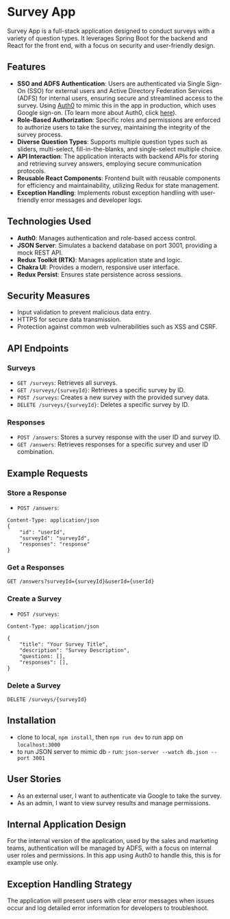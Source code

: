 # Survey App

Survey App is a full-stack application designed to conduct surveys with a variety of question types. It leverages Spring Boot for the backend and React for the front end, with a focus on security and user-friendly design.

## Features

- **SSO and ADFS Authentication**: Users are authenticated via Single Sign-On (SSO) for external users and Active Directory Federation Services (ADFS) for internal users, ensuring secure and streamlined access to the survey. Using [Auth0](https://auth0.com) to mimic this in the app in production, which uses Google sign-on. (To learn more about Auth0, click [here](https://auth0.com)).
- **Role-Based Authorization**: Specific roles and permissions are enforced to authorize users to take the survey, maintaining the integrity of the survey process.
- **Diverse Question Types**: Supports multiple question types such as sliders, multi-select, fill-in-the-blanks, and single-select multiple choice.
- **API Interaction**: The application interacts with backend APIs for storing and retrieving survey answers, employing secure communication protocols.
- **Reusable React Components**: Frontend built with reusable components for efficiency and maintainability, utilizing Redux for state management.
- **Exception Handling**: Implements robust exception handling with user-friendly error messages and developer logs.

## Technologies Used

- **Auth0**: Manages authentication and role-based access control.
- **JSON Server**: Simulates a backend database on port 3001, providing a mock REST API.
- **Redux Toolkit (RTK)**: Manages application state and logic.
- **Chakra UI**: Provides a modern, responsive user interface.
- **Redux Persist**: Ensures state persistence across sessions.

## Security Measures

- Input validation to prevent malicious data entry.
- HTTPS for secure data transmission.
- Protection against common web vulnerabilities such as XSS and CSRF.

## API Endpoints

### Surveys

- `GET /surveys`: Retrieves all surveys.
- `GET /surveys/{surveyId}`: Retrieves a specific survey by ID.
- `POST /surveys`: Creates a new survey with the provided survey data.
- `DELETE /surveys/{surveyId}`: Deletes a specific survey by ID.

### Responses

- `POST /answers`: Stores a survey response with the user ID and survey ID.
- `GET /answers`: Retrieves responses for a specific survey and user ID combination.

## Example Requests

### Store a Response

- `POST /answers`:
```
Content-Type: application/json
{
    "id": "userId",
    "surveyId": "surveyId",
    "responses": "response"
}
```
### Get a Responses

`GET /answers?surveyId={surveyId}&userId={userId}`

### Create a Survey

- `POST /surveys`:
```
Content-Type: application/json

{
    "title": "Your Survey Title",
    "description": "Survey Description",
    "questions: [],
    "responses": [],
}
```

### Delete a Survey
`DELETE /surveys/{surveyId}`

## Installation

- clone to local, `npm install`, then `npm run dev` to run app on `localhost:3000`
- to run JSON server to mimic db - run: `json-server --watch db.json --port 3001`

## User Stories

- As an external user, I want to authenticate via Google to take the survey.
- As an admin, I want to view survey results and manage permissions.

## Internal Application Design

For the internal version of the application, used by the sales and marketing teams, authentication will be managed by ADFS, with a focus on internal user roles and permissions. In this app 
using Auth0 to handle this, this is for example use only.

## Exception Handling Strategy

The application will present users with clear error messages when issues occur and log detailed error information for developers to troubleshoot.
